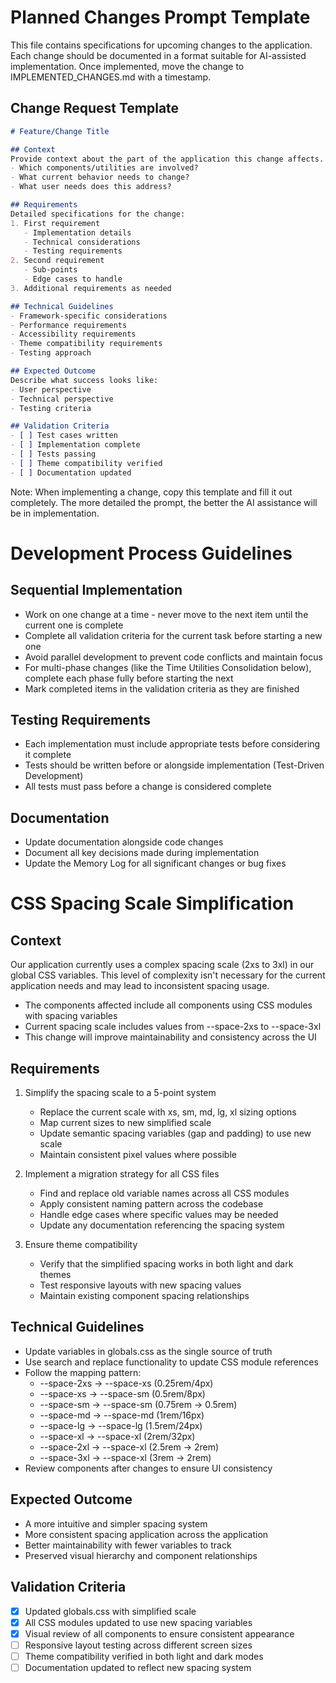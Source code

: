 # Planned Changes Prompt Template
This file contains specifications for upcoming changes to the application. Each change should be documented in a format suitable for AI-assisted implementation. Once implemented, move the change to IMPLEMENTED_CHANGES.md with a timestamp.

## Change Request Template
```markdown
# Feature/Change Title

## Context
Provide context about the part of the application this change affects.
- Which components/utilities are involved?
- What current behavior needs to change?
- What user needs does this address?

## Requirements
Detailed specifications for the change:
1. First requirement
   - Implementation details
   - Technical considerations
   - Testing requirements
2. Second requirement
   - Sub-points
   - Edge cases to handle
3. Additional requirements as needed

## Technical Guidelines
- Framework-specific considerations
- Performance requirements
- Accessibility requirements
- Theme compatibility requirements
- Testing approach

## Expected Outcome
Describe what success looks like:
- User perspective
- Technical perspective
- Testing criteria

## Validation Criteria
- [ ] Test cases written
- [ ] Implementation complete
- [ ] Tests passing
- [ ] Theme compatibility verified
- [ ] Documentation updated
```

Note: When implementing a change, copy this template and fill it out completely. The more detailed the prompt, the better the AI assistance will be in implementation.

# Development Process Guidelines

## Sequential Implementation
- Work on one change at a time - never move to the next item until the current one is complete
- Complete all validation criteria for the current task before starting a new one
- Avoid parallel development to prevent code conflicts and maintain focus
- For multi-phase changes (like the Time Utilities Consolidation below), complete each phase fully before starting the next
- Mark completed items in the validation criteria as they are finished

## Testing Requirements
- Each implementation must include appropriate tests before considering it complete
- Tests should be written before or alongside implementation (Test-Driven Development)
- All tests must pass before a change is considered complete

## Documentation
- Update documentation alongside code changes
- Document all key decisions made during implementation
- Update the Memory Log for all significant changes or bug fixes

# CSS Spacing Scale Simplification

## Context
Our application currently uses a complex spacing scale (2xs to 3xl) in our global CSS variables. This level of complexity isn't necessary for the current application needs and may lead to inconsistent spacing usage.

- The components affected include all components using CSS modules with spacing variables
- Current spacing scale includes values from --space-2xs to --space-3xl
- This change will improve maintainability and consistency across the UI

## Requirements
1. Simplify the spacing scale to a 5-point system
   - Replace the current scale with xs, sm, md, lg, xl sizing options
   - Map current sizes to new simplified scale
   - Update semantic spacing variables (gap and padding) to use new scale
   - Maintain consistent pixel values where possible

2. Implement a migration strategy for all CSS files
   - Find and replace old variable names across all CSS modules
   - Apply consistent naming pattern across the codebase
   - Handle edge cases where specific values may be needed
   - Update any documentation referencing the spacing system

3. Ensure theme compatibility
   - Verify that the simplified spacing works in both light and dark themes
   - Test responsive layouts with new spacing values
   - Maintain existing component spacing relationships

## Technical Guidelines
- Update variables in globals.css as the single source of truth
- Use search and replace functionality to update CSS module references
- Follow the mapping pattern:
  - --space-2xs → --space-xs (0.25rem/4px)
  - --space-xs → --space-sm (0.5rem/8px)
  - --space-sm → --space-sm (0.75rem → 0.5rem)
  - --space-md → --space-md (1rem/16px)
  - --space-lg → --space-lg (1.5rem/24px)
  - --space-xl → --space-xl (2rem/32px)
  - --space-2xl → --space-xl (2.5rem → 2rem)
  - --space-3xl → --space-xl (3rem → 2rem)
- Review components after changes to ensure UI consistency

## Expected Outcome
- A more intuitive and simpler spacing system
- More consistent spacing application across the application
- Better maintainability with fewer variables to track
- Preserved visual hierarchy and component relationships

## Validation Criteria
- [x] Updated globals.css with simplified scale
- [x] All CSS modules updated to use new spacing variables
- [x] Visual review of all components to ensure consistent appearance
- [ ] Responsive layout testing across different screen sizes
- [ ] Theme compatibility verified in both light and dark modes
- [ ] Documentation updated to reflect new spacing system
